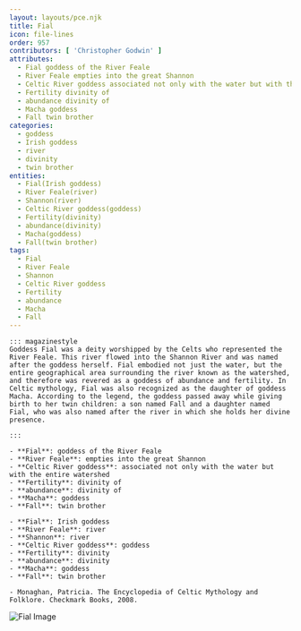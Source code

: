 ```yaml
---
layout: layouts/pce.njk
title: Fial
icon: file-lines
order: 957
contributors: [ 'Christopher Godwin' ]
attributes:
  - Fial goddess of the River Feale
  - River Feale empties into the great Shannon
  - Celtic River goddess associated not only with the water but with the entire watershed
  - Fertility divinity of
  - abundance divinity of
  - Macha goddess
  - Fall twin brother
categories:
  - goddess
  - Irish goddess
  - river
  - divinity
  - twin brother
entities:
  - Fial(Irish goddess)
  - River Feale(river)
  - Shannon(river)
  - Celtic River goddess(goddess)
  - Fertility(divinity)
  - abundance(divinity)
  - Macha(goddess)
  - Fall(twin brother)
tags:
  - Fial
  - River Feale
  - Shannon
  - Celtic River goddess
  - Fertility
  - abundance
  - Macha
  - Fall
---
```

``` tab [group1:Info]
::: magazinestyle
Goddess Fial was a deity worshipped by the Celts who represented the River Feale. This river flowed into the Shannon River and was named after the goddess herself. Fial embodied not just the water, but the entire geographical area surrounding the river known as the watershed, and therefore was revered as a goddess of abundance and fertility. In Celtic mythology, Fial was also recognized as the daughter of goddess Macha. According to the legend, the goddess passed away while giving birth to her twin children: a son named Fall and a daughter named Fial, who was also named after the river in which she holds her divine presence.

:::
```
``` tab [group1:Attributes]
- **Fial**: goddess of the River Feale
- **River Feale**: empties into the great Shannon
- **Celtic River goddess**: associated not only with the water but with the entire watershed
- **Fertility**: divinity of
- **abundance**: divinity of
- **Macha**: goddess
- **Fall**: twin brother
```
``` tab [group1:Entities]
- **Fial**: Irish goddess
- **River Feale**: river
- **Shannon**: river
- **Celtic River goddess**: goddess
- **Fertility**: divinity
- **abundance**: divinity
- **Macha**: goddess
- **Fall**: twin brother
```
``` tab [group1:Sources]
- Monaghan, Patricia. The Encyclopedia of Celtic Mythology and Folklore. Checkmark Books, 2008.
```
![Fial Image](['https://upload.wikimedia.org/wikipedia/commons/thumb/5/58/Emblem_FIAL_Legnano.JPG/1200px-Emblem_FIAL_Legnano.JPG'])
